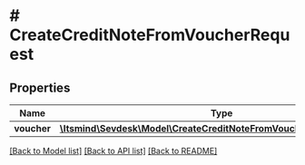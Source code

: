 # # CreateCreditNoteFromVoucherRequest

## Properties

Name | Type | Description | Notes
------------ | ------------- | ------------- | -------------
**voucher** | [**\Itsmind\Sevdesk\Model\CreateCreditNoteFromVoucherRequestVoucher**](CreateCreditNoteFromVoucherRequestVoucher.md) |  |

[[Back to Model list]](../../README.md#models) [[Back to API list]](../../README.md#endpoints) [[Back to README]](../../README.md)
